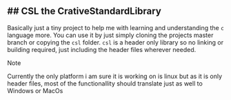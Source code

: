 ## ## CSL the CrativeStandardLibrary

Basically just a tiny project to help me with learning and understanding the `c` language more.
You can use it by just simply cloning the projects master branch or copying the `csl` folder.
`csl` is a header only library so no linking or building required, just including the header files wherever needed.

> [!NOTE]
> Currently the only platform i am sure it is working on is linux but as it is only header files, most of the functionallity should translate just as well to Windows or MacOs


